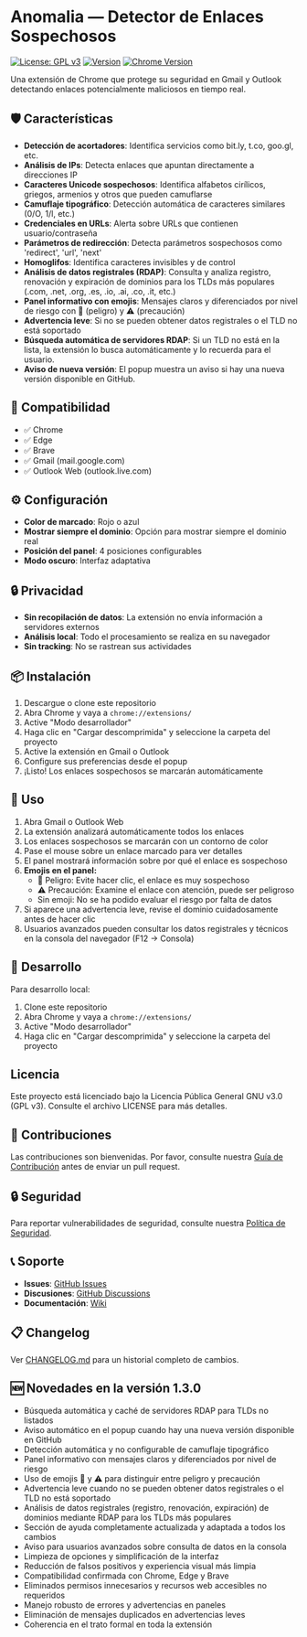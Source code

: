 # Anomalia — Detector de Enlaces Sospechosos

[![License: GPL v3](https://img.shields.io/badge/License-GPLv3-blue.svg)](https://www.gnu.org/licenses/gpl-3.0)
[![Version](https://img.shields.io/badge/version-1.2.0-green.svg)](https://github.com/RaquelQP/anomalia/releases)
[![Chrome Version](https://img.shields.io/badge/Chrome-88+-green?logo=google-chrome)](https://www.google.com/chrome/)

Una extensión de Chrome que protege su seguridad en Gmail y Outlook detectando enlaces potencialmente maliciosos en tiempo real.

## 🛡️ Características

- **Detección de acortadores**: Identifica servicios como bit.ly, t.co, goo.gl, etc.
- **Análisis de IPs**: Detecta enlaces que apuntan directamente a direcciones IP
- **Caracteres Unicode sospechosos**: Identifica alfabetos cirílicos, griegos, armenios y otros que pueden camuflarse
- **Camuflaje tipográfico**: Detección automática de caracteres similares (0/O, 1/l, etc.)
- **Credenciales en URLs**: Alerta sobre URLs que contienen usuario/contraseña
- **Parámetros de redirección**: Detecta parámetros sospechosos como 'redirect', 'url', 'next'
- **Homoglifos**: Identifica caracteres invisibles y de control
- **Análisis de datos registrales (RDAP)**: Consulta y analiza registro, renovación y expiración de dominios para los TLDs más populares (.com, .net, .org, .es, .io, .ai, .co, .it, etc.)
- **Panel informativo con emojis**: Mensajes claros y diferenciados por nivel de riesgo con 🚫 (peligro) y ⚠️ (precaución)
- **Advertencia leve**: Si no se pueden obtener datos registrales o el TLD no está soportado
- **Búsqueda automática de servidores RDAP**: Si un TLD no está en la lista, la extensión lo busca automáticamente y lo recuerda para el usuario.
- **Aviso de nueva versión**: El popup muestra un aviso si hay una nueva versión disponible en GitHub.

## 🎯 Compatibilidad

- ✅ Chrome
- ✅ Edge
- ✅ Brave
- ✅ Gmail (mail.google.com)
- ✅ Outlook Web (outlook.live.com)

## ⚙️ Configuración

- **Color de marcado**: Rojo o azul
- **Mostrar siempre el dominio**: Opción para mostrar siempre el dominio real
- **Posición del panel**: 4 posiciones configurables
- **Modo oscuro**: Interfaz adaptativa

## 🔒 Privacidad

- **Sin recopilación de datos**: La extensión no envía información a servidores externos
- **Análisis local**: Todo el procesamiento se realiza en su navegador
- **Sin tracking**: No se rastrean sus actividades

## 📦 Instalación

1. Descargue o clone este repositorio
2. Abra Chrome y vaya a `chrome://extensions/`
3. Active "Modo desarrollador"
4. Haga clic en "Cargar descomprimida" y seleccione la carpeta del proyecto
5. Active la extensión en Gmail o Outlook
6. Configure sus preferencias desde el popup
7. ¡Listo! Los enlaces sospechosos se marcarán automáticamente

## 🚀 Uso

1. Abra Gmail o Outlook Web
2. La extensión analizará automáticamente todos los enlaces
3. Los enlaces sospechosos se marcarán con un contorno de color
4. Pase el mouse sobre un enlace marcado para ver detalles
5. El panel mostrará información sobre por qué el enlace es sospechoso
6. **Emojis en el panel:**
   - 🚫 Peligro: Evite hacer clic, el enlace es muy sospechoso
   - ⚠️ Precaución: Examine el enlace con atención, puede ser peligroso
   - Sin emoji: No se ha podido evaluar el riesgo por falta de datos
7. Si aparece una advertencia leve, revise el dominio cuidadosamente antes de hacer clic
8. Usuarios avanzados pueden consultar los datos registrales y técnicos en la consola del navegador (F12 → Consola)

## 🔧 Desarrollo

Para desarrollo local:
1. Clone este repositorio
2. Abra Chrome y vaya a `chrome://extensions/`
3. Active "Modo desarrollador"
4. Haga clic en "Cargar descomprimida" y seleccione la carpeta del proyecto

## Licencia

Este proyecto está licenciado bajo la Licencia Pública General GNU v3.0 (GPL v3). Consulte el archivo LICENSE para más detalles.

## 🤝 Contribuciones

Las contribuciones son bienvenidas. Por favor, consulte nuestra [Guía de Contribución](CONTRIBUTING.md) antes de enviar un pull request.

## 🔒 Seguridad

Para reportar vulnerabilidades de seguridad, consulte nuestra [Política de Seguridad](SECURITY.md).

## 📞 Soporte

- **Issues**: [GitHub Issues](https://github.com/RaquelQP/anomalia/issues)
- **Discusiones**: [GitHub Discussions](https://github.com/RaquelQP/anomalia/discussions)
- **Documentación**: [Wiki](https://github.com/RaquelQP/anomalia/wiki)

## 📋 Changelog

Ver [CHANGELOG.md](CHANGELOG.md) para un historial completo de cambios. 

## 🆕 Novedades en la versión 1.3.0

- Búsqueda automática y caché de servidores RDAP para TLDs no listados
- Aviso automático en el popup cuando hay una nueva versión disponible en GitHub
- Detección automática y no configurable de camuflaje tipográfico
- Panel informativo con mensajes claros y diferenciados por nivel de riesgo
- Uso de emojis 🚫 y ⚠️ para distinguir entre peligro y precaución
- Advertencia leve cuando no se pueden obtener datos registrales o el TLD no está soportado
- Análisis de datos registrales (registro, renovación, expiración) de dominios mediante RDAP para los TLDs más populares
- Sección de ayuda completamente actualizada y adaptada a todos los cambios
- Aviso para usuarios avanzados sobre consulta de datos en la consola
- Limpieza de opciones y simplificación de la interfaz
- Reducción de falsos positivos y experiencia visual más limpia
- Compatibilidad confirmada con Chrome, Edge y Brave
- Eliminados permisos innecesarios y recursos web accesibles no requeridos
- Manejo robusto de errores y advertencias en paneles
- Eliminación de mensajes duplicados en advertencias leves
- Coherencia en el trato formal en toda la extensión 
